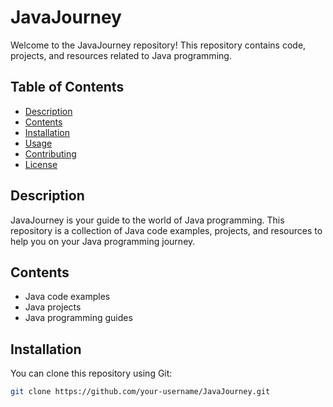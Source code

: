 # JavaJourney

Welcome to the JavaJourney repository! This repository contains code, projects, and resources related to Java programming.

## Table of Contents

- [Description](#description)
- [Contents](#contents)
- [Installation](#installation)
- [Usage](#usage)
- [Contributing](#contributing)
- [License](#license)

## Description

JavaJourney is your guide to the world of Java programming. This repository is a collection of Java code examples, projects, and resources to help you on your Java programming journey.

## Contents

- Java code examples
- Java projects
- Java programming guides

## Installation

You can clone this repository using Git:

```bash
git clone https://github.com/your-username/JavaJourney.git
